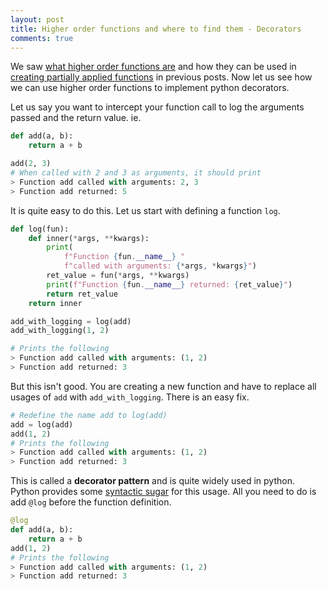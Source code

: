 ```yaml
---
layout: post
title: Higher order functions and where to find them - Decorators
comments: true
---
```

We saw [what higher order functions are](/2020/10/21/higher-order-functions-1) and how they can be used in [creating partially applied functions](/2020/10/22/higher-order-functions-2) in previous posts. Now let us see how we can use higher order functions to implement python decorators.

Let us say you want to intercept your function call to log the arguments passed and the return value. ie.
```python
def add(a, b):
    return a + b

add(2, 3)
# When called with 2 and 3 as arguments, it should print
> Function add called with arguments: 2, 3
> Function add returned: 5
```
It is quite easy to do this. Let us start with defining a function `log`.
```python
def log(fun):
    def inner(*args, **kwargs):
        print(
            f"Function {fun.__name__} "
            f"called with arguments: {*args, *kwargs}")
        ret_value = fun(*args, **kwargs)
        print(f"Function {fun.__name__} returned: {ret_value}")
        return ret_value
    return inner

add_with_logging = log(add)
add_with_logging(1, 2)

# Prints the following
> Function add called with arguments: (1, 2)
> Function add returned: 3
```
But this isn't good. You are creating a new function and have to replace all usages of `add` with `add_with_logging`. There is an easy fix.
```python
# Redefine the name add to log(add)
add = log(add)
add(1, 2)
# Prints the following
> Function add called with arguments: (1, 2)
> Function add returned: 3
```
This is called a **decorator pattern** and is quite widely used in python. Python provides some [syntactic sugar](https://en.wikipedia.org/wiki/Syntactic_sugar) for this usage. All you need to do is add `@log` before the function definition.
```python
@log
def add(a, b):
    return a + b
add(1, 2)
# Prints the following
> Function add called with arguments: (1, 2)
> Function add returned: 3
```
